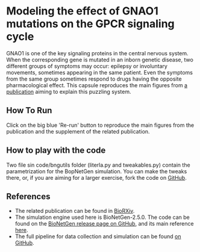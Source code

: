 # Modeling the effect of GNAO1 mutations on the GPCR signaling cycle
GNAO1 is one of the key signaling proteins in the central nervous system. When the corresponding gene is mutated in an 
inborn genetic disease, two different groups of symptoms may occur: epilepsy or involuntary movements, 
sometimes appearing in the same patient. Even the symptoms from the same group sometimes respond to drugs having the 
opposite pharmacological effect. This capsule reproduces the main figures from
 [a publication](https://www.biorxiv.org/content/10.1101/232058v1.full)
aiming to explain this puzzling system.

 
## How To Run
Click on the big blue 'Re-run' button to reproduce the main figures from the publication and the supplement of the
related publication.

## How to play with the code
Two file sin code/bngutils folder (literla.py and tweakables.py) contain the parametrization for the BopNetGen simulation.
You can make the tweaks there, or, if you are aiming for a larger exercise, fork the code on  [GitHub](https://github.com/dogmaticcentral/gnao1).

## References

* The related publication can be found in [BioRXiv](https://www.biorxiv.org/content/10.1101/232058v1.full).
* The simulation engine used here is BioNetGen-2.5.0. The code can be found on the
[BioNetGen release page on GitHub](https://github.com/RuleWorld/bionetgen/releases), 
and its main reference [here](https://www.ncbi.nlm.nih.gov/pmc/articles/PMC5079481/).
* The full pipeline for data collection and simulation can be found 
[on GitHub](https://github.com/dogmaticcentral/gnao1).
